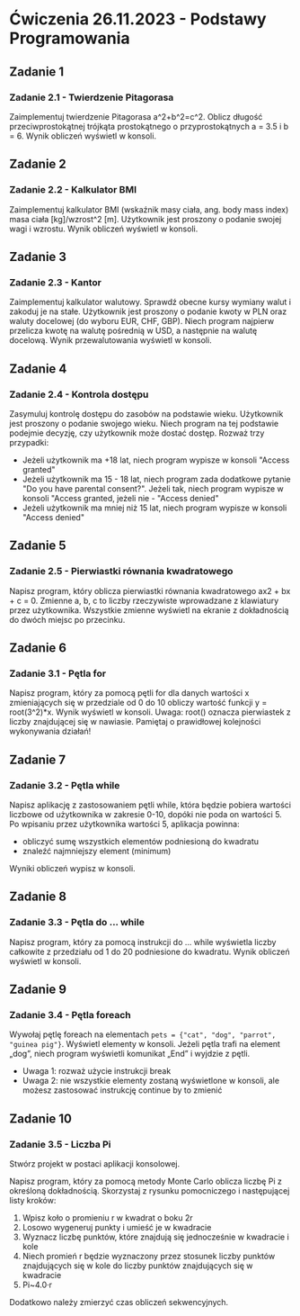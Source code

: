 # Ćwiczenia 26.11.2023 - Podstawy Programowania

## Zadanie 1
### Zadanie 2.1 - Twierdzenie Pitagorasa
Zaimplementuj twierdzenie Pitagorasa a^2+b^2=c^2. Oblicz długość przeciwprostokątnej trójkąta prostokątnego o przyprostokątnych a = 3.5 i b = 6. Wynik obliczeń wyświetl w konsoli.

## Zadanie 2
### Zadanie 2.2 - Kalkulator BMI
Zaimplementuj kalkulator BMI (wskaźnik masy ciała, ang. body mass index) masa ciała [kg]/wzrost^2 [m]. Użytkownik jest proszony o podanie swojej wagi i wzrostu. Wynik obliczeń wyświetl w konsoli.

## Zadanie 3
### Zadanie 2.3 - Kantor
Zaimplementuj kalkulator walutowy. Sprawdź obecne kursy wymiany walut i zakoduj je na stałe. Użytkownik jest proszony o podanie kwoty w PLN oraz waluty docelowej (do wyboru EUR, CHF, GBP). Niech program najpierw przelicza kwotę na walutę pośrednią w USD, a następnie na walutę docelową. Wynik przewalutowania wyświetl w konsoli.

## Zadanie 4
### Zadanie 2.4 - Kontrola dostępu
Zasymuluj kontrolę dostępu do zasobów na podstawie wieku. Użytkownik jest proszony o podanie swojego wieku. Niech program na tej podstawie podejmie decyzję, czy użytkownik może dostać dostęp. Rozważ trzy przypadki:
- Jeżeli użytkownik ma +18 lat, niech program wypisze w konsoli "Access granted"
- Jeżeli użytkownik ma 15 - 18 lat, niech program zada dodatkowe pytanie "Do you have parental consent?". Jeżeli tak, niech program wypisze w konsoli "Access granted, jeżeli nie - "Access denied"
- Jeżeli użytkownik ma mniej niż 15 lat, niech program wypisze w konsoli "Access denied"

## Zadanie 5
### Zadanie 2.5 - Pierwiastki równania kwadratowego
Napisz program, który oblicza pierwiastki równania kwadratowego ax2 + bx + c = 0. Zmienne a, b, c to liczby rzeczywiste wprowadzane z klawiatury przez użytkownika. Wszystkie zmienne wyświetl na ekranie z dokładnością do dwóch miejsc po przecinku.

## Zadanie 6 
### Zadanie 3.1 - Pętla for
Napisz program, który za pomocą pętli for dla danych wartości x zmieniających się w przedziale od 0 do 10 obliczy wartość funkcji y = root(3^2)*x. Wynik wyświetl w konsoli.
Uwaga: root() oznacza pierwiastek z liczby znajdującej się w nawiasie. Pamiętaj o prawidłowej kolejności wykonywania działań!

## Zadanie 7
### Zadanie 3.2 - Pętla while
Napisz aplikację z zastosowaniem pętli while, która będzie pobiera wartości liczbowe od użytkownika w zakresie 0-10, dopóki nie poda on wartości 5. Po wpisaniu przez użytkownika wartości 5, aplikacja powinna:
- obliczyć sumę wszystkich elementów podniesioną do kwadratu
- znaleźć najmniejszy element (minimum)

Wyniki obliczeń wypisz w konsoli.

## Zadanie 8
### Zadanie 3.3 - Pętla do ... while
Napisz program, który za pomocą instrukcji do ... while wyświetla liczby całkowite z przedziału od 1 do 20 podniesione do kwadratu. Wynik obliczeń wyświetl w konsoli.

## Zadanie 9
### Zadanie 3.4 - Pętla foreach
Wywołaj pętlę foreach na elementach `pets = {"cat", "dog", "parrot", "guinea pig"}`. Wyświetl elementy w konsoli. Jeżeli pętla trafi na element „dog”, niech program wyświetli komunikat „End” i wyjdzie z pętli.
- Uwaga 1: rozważ użycie instrukcji break
- Uwaga 2: nie wszystkie elementy zostaną wyświetlone w konsoli, ale możesz zastosować instrukcję continue by to zmienić

## Zadanie 10
### Zadanie 3.5 - Liczba Pi
Stwórz projekt w postaci aplikacji konsolowej.

Napisz program, który za pomocą metody Monte Carlo oblicza liczbę Pi z określoną dokładnością. Skorzystaj z rysunku pomocniczego i następującej listy kroków:

1. Wpisz koło o promieniu r w kwadrat o boku 2r
2. Losowo wygeneruj punkty i umieść je w kwadracie
3. Wyznacz liczbę punktów, które znajdują się jednocześnie w kwadracie i kole
4. Niech promień r będzie wyznaczony przez stosunek liczby punktów znajdujących się w kole do liczby punktów znajdujących się w kwadracie
5. Pi~4.0·r

Dodatkowo należy zmierzyć czas obliczeń sekwencyjnych.
